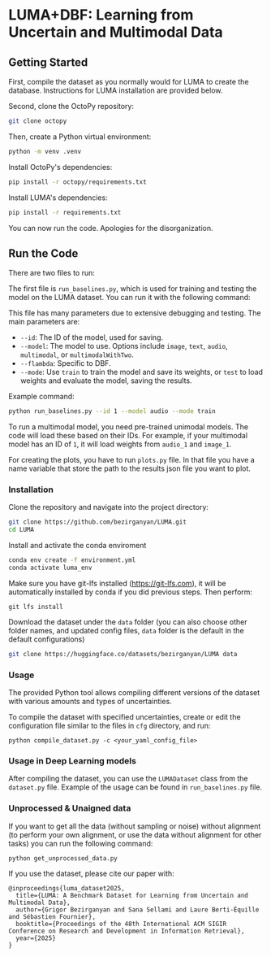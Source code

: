 # LUMA+DBF: Learning from Uncertain and Multimodal Data

## Getting Started

First, compile the dataset as you normally would for LUMA to create the database. Instructions for LUMA installation are provided below.

Second, clone the OctoPy repository:

```bash
git clone octopy
```

Then, create a Python virtual environment:

```bash
python -m venv .venv
```

Install OctoPy's dependencies:

```bash
pip install -r octopy/requirements.txt
```

Install LUMA's dependencies:

```bash
pip install -r requirements.txt
```

You can now run the code. Apologies for the disorganization.

## Run the Code

There are two files to run:

The first file is `run_baselines.py`, which is used for training and testing the model on the LUMA dataset. You can run it with the following command:

This file has many parameters due to extensive debugging and testing. The main parameters are:

  * `--id`: The ID of the model, used for saving.
  * `--model`: The model to use. Options include `image`, `text`, `audio`, `multimodal`, or `multimodalWithTwo`.
  * `--flambda`: Specific to DBF.
  * `--mode`: Use `train` to train the model and save its weights, or `test` to load weights and evaluate the model, saving the results.

Example command:

```bash
python run_baselines.py --id 1 --model audio --mode train
```

To run a multimodal model, you need pre-trained unimodal models. The code will load these based on their IDs. For example, if your multimodal model has an ID of `1`, it will load weights from `audio_1` and `image_1`.


For creating the plots, you have to run `plots.py` file. In that file you have a name variable that store the path to the results json file you want to plot. 

### Installation
Clone the repository and navigate into the project directory:

```bash
git clone https://github.com/bezirganyan/LUMA.git 
cd LUMA
```
Install and activate the conda enviroment
```bash
conda env create -f environment.yml
conda activate luma_env
```

Make sure you have git-lfs installed (https://git-lfs.com), it will be automatically installed by conda if you did previous steps. Then perform:
```
git lfs install
```
Download the dataset under the `data` folder (you can also choose other folder names, and updated config files, `data` folder is the default in the default configurations)
```bash
git clone https://huggingface.co/datasets/bezirganyan/LUMA data
```

### Usage
The provided Python tool allows compiling different versions of the dataset with various amounts and types of uncertainties.

To compile the dataset with specified uncertainties, create or edit the configuration file similar to the files in `cfg` directory, and run:
```
python compile_dataset.py -c <your_yaml_config_file>
```

### Usage in Deep Learning models
After compiling the dataset, you can use the `LUMADataset` class from the `dataset.py` file. Example of the usage can be found in `run_baselines.py` file.

### Unprocessed & Unaigned data
If you want to get all the data (without sampling or noise) without alignment (to perform your own alignment, or use the data without alignment for other tasks) you can run the following command:

```
python get_unprocessed_data.py
```

If you use the dataset, please cite our paper with:
```
@inproceedings{luma_dataset2025,
  title={LUMA: A Benchmark Dataset for Learning from Uncertain and Multimodal Data}, 
  author={Grigor Bezirganyan and Sana Sellami and Laure Berti-Équille and Sébastien Fournier},
  booktitle={Proceedings of the 48th International ACM SIGIR Conference on Research and Development in Information Retrieval},
  year={2025}
}
```

